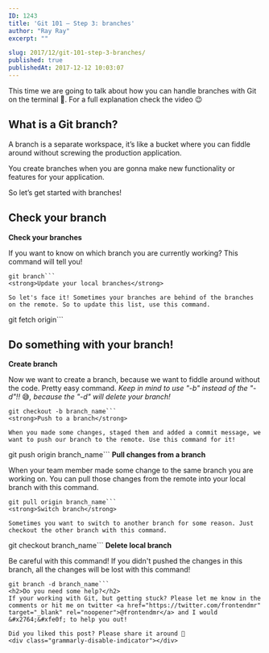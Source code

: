 ```yaml
---
ID: 1243
title: 'Git 101 – Step 3: branches'
author: "Ray Ray"
excerpt: ""

slug: 2017/12/git-101-step-3-branches/
published: true
publishedAt: 2017-12-12 10:03:07
---
```

This time we are going to talk about how you can handle branches with Git on the terminal &#x1f680;. For a full explanation check the video 😉

<Youtube url="https://youtu.be/Kf4sjbE-G24" />

<h2>What is a Git branch?</h2>
A branch is a separate workspace, it’s like a bucket where you can fiddle around without screwing the production application.

You create branches when you are gonna make new functionality or features for your application.

So let’s get started with branches!
<h2>Check your branch</h2>
<strong>Check your branches</strong>

If you want to know on which branch you are currently working? This command will tell you!
```
git branch```
<strong>Update your local branches</strong>

So let's face it! Sometimes your branches are behind of the branches on the remote. So to update this list, use this command.
```
git fetch origin```
<h2>Do something with your branch!</h2>
<strong>Create branch</strong>

Now we want to create a branch, because we want to fiddle around without the code. Pretty easy command. <em>Keep in mind to use "-b" instead of the "-d"!! </em>&#x1f605;<em>, because the "-d" will delete your branch!</em>
```
git checkout -b branch_name```
<strong>Push to a branch</strong>

When you made some changes, staged them and added a commit message, we want to push our branch to the remote. Use this command for it!
```
git push origin branch_name```
<strong>Pull changes from a branch</strong>

When your team member made some change to the same branch you are working on. You can pull those changes from the remote into your local branch with this command.
```
git pull origin branch_name```
<strong>Switch branch</strong>

Sometimes you want to switch to another branch for some reason. Just checkout the other branch with this command.
```
git checkout branch_name```
<strong>Delete local branch</strong>

Be careful with this command! If you didn't pushed the changes in this branch, all the changes will be lost with this command!
```
git branch -d branch_name```
<h2>Do you need some help?</h2>
If your working with Git, but getting stuck? Please let me know in the comments or hit me on twitter <a href="https://twitter.com/frontendmr" target="_blank" rel="noopener">@frontendmr</a> and I would &#x2764;&#xfe0f; to help you out!

Did you liked this post? Please share it around 🙏
<div class="grammarly-disable-indicator"></div>